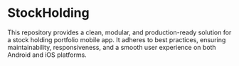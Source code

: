 # StockHolding
This repository provides a clean, modular, and production-ready solution for a stock holding portfolio mobile app. It adheres to best practices, ensuring maintainability, responsiveness, and a smooth user experience on both Android and iOS platforms.
